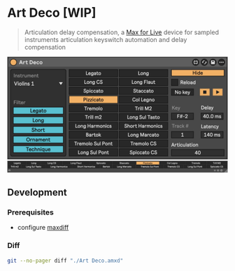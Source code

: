 # Art Deco [WIP]

> Articulation delay compensation, a [Max for Live](https://www.ableton.com/en/live/max-for-live/) device for sampled instruments articulation keyswitch automation and delay compensation

![](./device.jpg)
![](./window.jpg)

## Development

### Prerequisites

- configure [maxdiff](https://github.com/Ableton/maxdevtools/tree/main/maxdiff)

### Diff

```bash
git --no-pager diff "./Art Deco.amxd"

```
